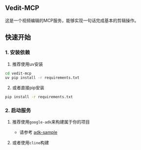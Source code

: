 ## Vedit-MCP
这是一个视频编辑的MCP服务，能够实现一句话完成基本的剪辑操作。

## 快速开始

### 1. 安装依赖

1. 推荐使用uv安装
```bash
cd vedit-mcp
uv pip install -r requirements.txt
```
2. 或者直接pip安装
```bash
pip install -r requirements.txt
```

### 2. 启动服务

1. 推荐使用`google-adk`来构建属于你的项目
    
    - 请参考 [adk-sample](sample/adk_sample.py)


2. 或者使用`cline`构建